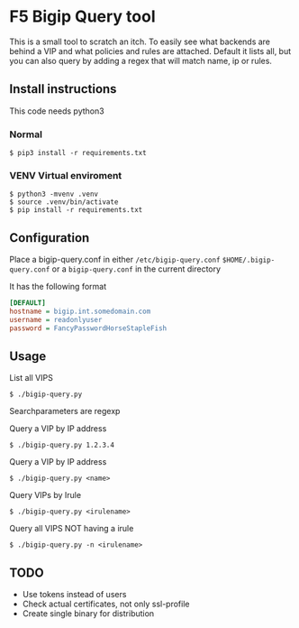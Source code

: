 # F5 Bigip Query tool

This is a small tool to scratch an itch. To easily see what backends are behind a VIP and what policies and rules are attached.
Default it lists all, but you can also query by adding a regex that will match name, ip or rules.

## Install instructions

This code needs python3

### Normal

```shell
$ pip3 install -r requirements.txt
```
### VENV Virtual enviroment

```shell
$ python3 -mvenv .venv
$ source .venv/bin/activate
$ pip install -r requirements.txt
```

## Configuration
Place a bigip-query.conf in either `/etc/bigip-query.conf` `$HOME/.bigip-query.conf` or a `bigip-query.conf` in the current directory

It has the following format
```ini
[DEFAULT]
hostname = bigip.int.somedomain.com
username = readonlyuser
password = FancyPasswordHorseStapleFish
```

## Usage

List all VIPS
```console
$ ./bigip-query.py 
``` 

Searchparameters are regexp 

Query a VIP by IP address
```console
$ ./bigip-query.py 1.2.3.4
```
Query a VIP by IP address
```shell
$ ./bigip-query.py <name>
```

Query VIPs by Irule
```console
$ ./bigip-query.py <irulename>
```

Query all VIPS NOT having a irule
```console
$ ./bigip-query.py -n <irulename>
```

## TODO

* Use tokens instead of users
* Check actual certificates, not only ssl-profile
* Create single binary for distribution


